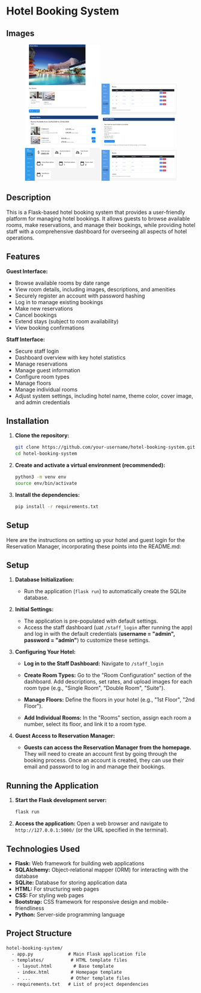 # Hotel Booking System

## Images

<p align="center">
  <img src="images/image0.png" width="200" />
  <img src="images/image1.png" width="200" />
  <img src="images/image2.png" width="200" />
  <img src="images/image3.png" width="200" />
  <img src="images/image4.png" width="200" />
  <img src="images/image5.png" width="200" />
</p>

## Description

This is a Flask-based hotel booking system that provides a user-friendly platform for managing hotel bookings. It allows guests to browse available rooms, make reservations, and manage their bookings, while providing hotel staff with a comprehensive dashboard for overseeing all aspects of hotel operations. 

## Features

**Guest Interface:**
- Browse available rooms by date range
- View room details, including images, descriptions, and amenities
- Securely register an account with password hashing
- Log in to manage existing bookings
- Make new reservations
- Cancel bookings
- Extend stays (subject to room availability)
- View booking confirmations

**Staff Interface:**
- Secure staff login
- Dashboard overview with key hotel statistics
- Manage reservations 
- Manage guest information 
- Configure room types 
- Manage floors 
- Manage individual rooms 
- Adjust system settings, including hotel name, theme color, cover image, and admin credentials


## Installation

1. **Clone the repository:**
   ```bash
   git clone https://github.com/your-username/hotel-booking-system.git
   cd hotel-booking-system 
   ```
2. **Create and activate a virtual environment (recommended):**
   ```bash
   python3 -m venv env
   source env/bin/activate
   ```
3. **Install the dependencies:**
   ```bash
   pip install -r requirements.txt
   ```

## Setup

Here are the instructions on setting up your hotel and guest login for the Reservation Manager, incorporating these points into the README.md:

## Setup

1. **Database Initialization:** 
   - Run the application (`flask run`) to automatically create the SQLite database.

2. **Initial Settings:**
   - The application is pre-populated with default settings.
   - Access the staff dashboard (uat `/staff_login` after running the app) and log in with the default credentials (**username = "admin", password = "admin"**) to customize these settings.

3. **Configuring Your Hotel:**

   - **Log in to the Staff Dashboard:**  Navigate to `/staff_login`
     
   - **Create Room Types:** Go to the "Room Configuration" section of the dashboard.  Add descriptions, set rates, and upload images for each room type (e.g., "Single Room", "Double Room", "Suite").

   - **Manage Floors:**  Define the floors in your hotel (e.g., "1st Floor", "2nd Floor").

   - **Add Individual Rooms:**  In the "Rooms" section, assign each room a number, select its floor, and link it to a room type.

4. **Guest Access to Reservation Manager:**

   - **Guests can access the Reservation Manager from the homepage.** They will need to create an account first by going through the booking process. Once an account is created, they can use their email and password to log in and manage their bookings.

## Running the Application

1. **Start the Flask development server:**
   ```bash
   flask run
   ```
2. **Access the application:** Open a web browser and navigate to `http://127.0.0.1:5000/` (or the URL specified in the terminal).

## Technologies Used

- **Flask:** Web framework for building web applications
- **SQLAlchemy:**  Object-relational mapper (ORM) for interacting with the database
- **SQLite:**  Database for storing application data
- **HTML:** For structuring web pages
- **CSS:** For styling web pages
- **Bootstrap:** CSS framework for responsive design and mobile-friendliness
- **Python:** Server-side programming language

## Project Structure

```
hotel-booking-system/
  - app.py             # Main Flask application file
  - templates/          # HTML template files
    - layout.html        # Base template
    - index.html        # Homepage template
    - ...               # Other template files
  - requirements.txt   # List of project dependencies
```
